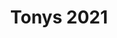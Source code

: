 ---
title: "Tonys 2021"
layout: json-show
show: tonys
year: '2021'
permalink: /api/tonys/2021/index.json
---